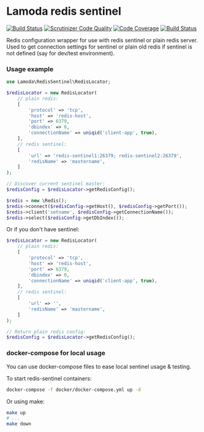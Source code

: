 Lamoda redis sentinel
=====================

[![Build Status](https://travis-ci.org/lamoda/redis-sentinel.svg?branch=master)](https://travis-ci.org/lamoda/redis-sentinel)
[![Scrutinizer Code Quality](https://scrutinizer-ci.com/g/lamoda/redis-sentinel/badges/quality-score.png?b=master)](https://scrutinizer-ci.com/g/lamoda/redis-sentinel/?branch=master)
[![Code Coverage](https://scrutinizer-ci.com/g/lamoda/redis-sentinel/badges/coverage.png?b=master)](https://scrutinizer-ci.com/g/lamoda/redis-sentinel/?branch=master)
[![Build Status](https://scrutinizer-ci.com/g/lamoda/redis-sentinel/badges/build.png?b=master)](https://scrutinizer-ci.com/g/lamoda/redis-sentinel/build-status/master)

Redis configuration wrapper for use with redis sentinel or plain redis server.
Used to get connection settings for sentinel or plain old redis if sentinel is not defined (say for dev/test environment).

### Usage example

```php
use Lamoda\RedisSentinel\RedisLocator;

$redisLocator = new RedisLocator(
    // plain redis:
    [
        'protocol' => 'tcp',
        'host' => 'redis-host',
        'port' => 6379,
        'dbindex' => 0,
        'connectionName' => uniqid('client-app', true),
    ],
    // redis sentinel:
    [
        'url' => 'redis-sentinel1:26379; redis-sentinel2:26379',
        'redisName' => 'mastername',
    ]
);

// Discover current sentinel master:
$redisConfig = $redisLocator->getRedisConfig();

$redis = new \Redis();
$redis->connect($redisConfig->getHost(), $redisConfig->getPort());
$redis->client('setname', $redisConfig->getConnectionName());
$redis->select($redisConfig->getDbIndex());
```

Or if you don't have sentinel:

```php
$redisLocator = new RedisLocator(
    // plain redis:
    [
        'protocol' => 'tcp',
        'host' => 'redis-host',
        'port' => 6379,
        'dbindex' => 0,
        'connectionName' => uniqid('client-app', true),
    ],
    // redis sentinel:
    [
        'url' => '',
        'redisName' => 'mastername',
    ]
);

// Return plain redis config:
$redisConfig = $redisLocator->getRedisConfig();
```

### docker-compose for local usage

You can use docker-compose files to ease local sentinel usage & testing.

To start redis-sentinel containers:

```bash
docker-compose -f docker/docker-compose.yml up -d
```

Or using make:

```bash
make up
# ...
make down
```
